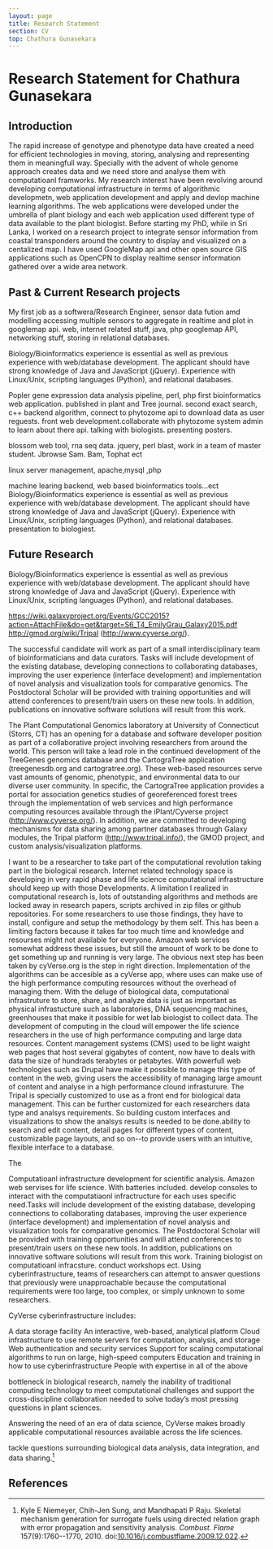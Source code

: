 ```yaml
---
layout: page
title: Research Statement
section: CV
top: Chathura Gunasekara
---
```


Research Statement for Chathura Gunasekara
==================

Introduction
------------

  The rapid increase of genotype and phenotype data have created a need for efficient technologies in moving, storing, analysing and representing them in meaningfull way. Specially with the advent of whole genome approach creates data and we need store and analyse them with computatioanl framworks. My research interest have been revolving around developing computational infrastructure in terms of algorithmic developmetn, web application development and apply and devlop machine learning algorithms. The web applications were developed under the umbrella of plant biology and each web application used different type of data available to the plant biologist. Before starting my PhD, while in Sri Lanka, I worked on a research project to integrate sensor information from coastal transponders around the country to display and visualized on a centalized map. I have used GoogleMap api and other open source GIS applications such as OpenCPN to display realtime sensor information gathered over a wide area network.
  

Past & Current Research projects
---------------------------

My first job as a softwera/Research Engineer, sensor data fution amd modelling accessing multiple sensors to aggregate in realtime and plot in googlemap api. web, internet related stuff, java, php googlemap API, networking stuff, storing in relational databases. 

Biology/Bioinformatics experience is essential as well as previous experience with web/database development. The applicant should have strong knowledge of Java and JavaScript (jQuery). Experience with Linux/Unix, scripting languages (Python), and relational databases.

Popler gene expression data analysis pipeline, perl, php first bioinformatics web application. published in plant and Tree journal. second exact search, c++ backend algorithm, connect to phytozome api to download data as user reguests. front web development.collaborate with phytozome system admin to learn about there api. talking with biologists. presenting posters.

blossom web tool, rna seq data. jquery, perl blast, work in a team of master student. Jbrowse Sam. Bam, Tophat ect

linux server management, apache,mysql ,php

machine learing backend, web based bioinformatics tools...ect
Biology/Bioinformatics experience is essential as well as previous experience with web/database development. The applicant should have strong knowledge of Java and JavaScript (jQuery). Experience with Linux/Unix, scripting languages (Python), and relational databases.
presentation to biologiest. 




Future Research
------------------------


Biology/Bioinformatics experience is essential as well as previous experience with web/database development. The applicant should have strong knowledge of Java and JavaScript (jQuery). Experience with Linux/Unix, scripting languages (Python), and relational databases.

https://wiki.galaxyproject.org/Events/GCC2015?action=AttachFile&do=get&target=S6_T4_EmilyGrau_Galaxy2015.pdf
http://gmod.org/wiki/Tripal
(http://www.cyverse.org/).

The successful candidate will work as part of a small interdisciplinary team of bioinformaticians and data curators. Tasks will include development of the existing database, developing connections to collaborating databases, improving the user experience (interface development) and implementation of novel analysis and visualization tools for comparative genomics. The Postdoctoral Scholar will be provided with training opportunities and will attend conferences to present/train users on these new tools. In addition, publications on innovative software solutions will result from this work.

The Plant Computational Genomics laboratory at University of Connecticut (Storrs, CT) has an opening for a database and software developer position as part of a collaborative project involving researchers from around the world. This person will take a lead role in the continued development of the TreeGenes genomics database and the CartograTree application (treegenesdb.org and cartogratree.org). These web-based resources serve vast amounts of genomic, phenotypic, and environmental data to our diverse user community. In specific, the CartograTree application provides a portal for association genetics studies of georeferenced forest trees through the implementation of web services and high performance computing resources available through the iPlant/Cyverse project (http://www.cyverse.org/). In addition, we are committed to developing mechanisms for data sharing among partner databases through Galaxy modules, the Tripal platform (http://www.tripal.info/), the GMOD project, and custom analysis/visualization platforms.


I want to be a researcher to take part of the computational revolution taking part in the biological research. 
  Internet related technology space is developing in very rapid phase and life science computational infrastructure should keep up with those Developments. A limitation I realized in computational research is, lots of outstanding algorithms and methods are locked away in research papers, scripts archived in zip files or github repositories. For some researchers to use those findings, they have to install, configure and setup the methodology by them self. This has been a limiting factors because it takes far too much time and knowledge and resourses might not available for everyone. Amazon web services somewhat address these issues, but still the amount of work to be done to get something up and running is very large. The obvious next step has been taken by cyVerse.org is the step in right direction. Implementation of the algorithms can be accesible as a cyVerse app, where uses can make use of the high performance computing resources without the overhead of managing them. 
  With the deluge of biological data, computational infrastruture to store, share, and analyze data is just as important as physical infrastucture such as laboratories, DNA sequencing machines, greenhouses that make it possible for wet lab biologist to collect data. The development of computing in the cloud will empower the life science researchers in the use of high performance computing and large data resources.
  Content management systems (CMS) used to be light waight web pages that host several gigabytes of content, now have to deals with data the size of hundrads terabytes or petabytes. With powerfull web technologies such as Drupal have make it possible to manage this type of content in the web, giving users the accessibility of managing large amount of content and analyse in a high performance clound infrasturure. The Tripal is specially customized to use as a front end for biological data management. This can be further customized for each researchers data type and analsys requirements. So building custom interfaces and visualizations to show the analsys results is needed to be done.ability to search and edit content, detail pages for different types of content, customizable page layouts, and so on--to provide users with an intuitive, flexible interface to a database. 
  
The  
   
  Computatioanl infrastructure development for scientific analysis. Amazon web servises for life science. With batteries included. develop consoles to interact with the computatiaonl infractructure for each uses specific need.Tasks will include development of the existing database, developing connections to collaborating databases, improving the user experience (interface development) and implementation of novel analysis and visualization tools for comparative genomics. The Postdoctoral Scholar will be provided with training opportunities and will attend conferences to present/train users on these new tools. In addition, publications on innovative software solutions will result from this work. Training biologist on computatioanl infracsture. conduct workshops ect. Using cyberinfrastructure, teams of researchers can attempt to answer questions that previously were unapproachable because the computational requirements were too large, too complex, or simply unknown to some researchers.

CyVerse cyberinfrastructure includes:

A data storage facility
An interactive, web-based, analytical platform
Cloud infrastructure to use remote servers for computation, analysis, and storage
Web authentication and security services
Support for scaling computational algorithms to run on large, high-speed computers
Education and training in how to use cyberinfrastructure
People with expertise in all of the above

 bottleneck in biological research, namely the inability of traditional computing technology to meet computational challenges and support the cross-discipline collaboration needed to solve today’s most pressing questions in plant sciences.
 
Answering the need of an era of data science, CyVerse makes broadly applicable computational resources available across the life sciences.

tackle questions surrounding biological data analysis, data integration, and data sharing.[^1]


References
----------

[^1]: Kyle E Niemeyer, Chih-Jen Sung, and Mandhapati P Raju. Skeletal mechanism generation for surrogate fuels using directed relation graph with error propagation and sensitivity analysis. *Combust. Flame* 157(9):1760--1770, 2010. doi:[10.1016/j.combustflame.2009.12.022](http://dx.doi.org/10.1016/j.combustflame.2009.12.022).
